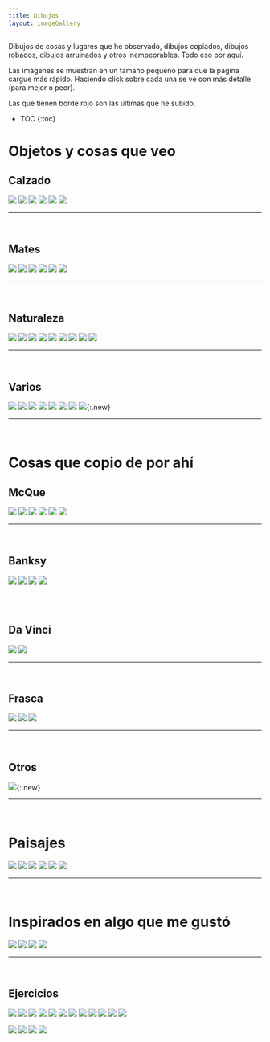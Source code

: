 ```yaml
---
title: Dibujos
layout: imageGallery
---
```


Dibujos de cosas y lugares que he observado, dibujos copiados, dibujos robados, dibujos arruinados y otros inempeorables. Todo eso por aquí.

<div class="notice">
<p>Las imágenes se muestran en un tamaño pequeño para que la página cargue más rápido. Haciendo click sobre cada una se ve con más detalle (para mejor o peor).</p>
<p>Las que tienen borde rojo son las últimas que he subido.</p>
</div>

* TOC
{:toc}

# Objetos y cosas que veo

## Calzado
[![](objeto_zapatoViejo_thumb.jpeg)](objeto_zapatoViejo.jpeg)
[![](objeto_zapato_thumb.jpeg)]()
[![](objeto_zapatilla3_thumb.jpeg)](objeto_zapatilla3.jpeg)
[![](objeto_zapatilla2_thumb.jpeg)]()
[![](objeto_zapatilla_thumb.jpeg)](objeto_zapatilla.jpeg)
[![](objeto_cajaYzapato_thumb.jpeg)]()
<br>
<hr/>
<br>

## Mates
[![](objeto_mateYbombilla_thumb.jpeg)](objeto_mateYbombilla.jpeg)
[![](objeto_mates_thumb.jpeg)](objeto_mates.jpeg)
[![](objeto_mate_thumb.jpeg)]()
[![](objeto_varios_thumb.jpeg)](objeto_varios.jpeg)
[![](objeto_kalimba2_thumb.jpeg)](objeto_kalimba2.jpeg)
[![](objeto_kalimba_thumb.jpeg)](objeto_kalimba.jpeg)
<br>
<hr/>
<br>

## Naturaleza
[![](objeto_tronco_thumb.jpeg)](objeto_tronco.jpeg)
[![](objeto_pasionaria_thumb.jpeg)](objeto_pasionaria.jpeg)
[![](objeto_dienteleon_thumb.jpeg)](objeto_dienteleon.jpeg)
[![](objeto_caracol_thumb.jpeg)](objeto_caracol.jpeg)
[![](objeto_calabaza_thumb.jpeg)](objeto_calabaza.jpeg)
[![](planta_nolina_thumb.jpeg)](planta_nolina.jpeg)
[![](planta_cactus_thumb.jpeg)](planta_cactus.jpeg)
[![](planta_brote_thumb.jpeg)](planta_brote.jpeg)
[![](foto_gatito_thumb.jpeg)](foto_gatito.jpeg)
<br>
<hr/>
<br>

## Varios
[![](objeto_taza_thumb.jpeg)](objeto_taza.jpeg)
[![](objeto_sofa_thumb.jpeg)](objeto_sofa.jpeg)
[![](objeto_regadera_thumb.jpeg)](objeto_regadera.jpeg)
[![](objeto_lampara_thumb.jpeg)](objeto_lampara.jpeg)
[![](objeto_jarra_thumb.jpeg)](objeto_jarra.jpeg)
[![](objeto_frasco_thumb.jpeg)](objeto_frasco.jpeg)
[![](objeto_bacha_thumb.jpeg)]()
[![](objeto_guitarra_thumb.jpeg)](objeto_guitarra.jpeg){:.new}
<br>
<hr/>
<br>


# Cosas que copio de por ahí

## McQue
[![](varios_mcque6_thumb.jpeg)](varios_mcque6.jpeg)
[![](varios_mcque5_thumb.jpeg)](varios_mcque5.jpeg)
[![](varios_mcque4_thumb.jpeg)](varios_mcque4.jpeg)
[![](varios_mcque3_thumb.jpeg)](varios_mcque3.jpeg)
[![](varios_mcque2_thumb.jpeg)](varios_mcque2.jpeg)
[![](varios_mcque1_thumb.jpeg)](varios_mcque1.jpeg)
<br>
<hr/>
<br>

## Banksy
[![](varios_lanzayerba_thumb.jpeg)](varios_lanzayerba.jpeg)
[![](varios_celular_thumb.jpeg)](varios_celular.jpeg)
[![](varios_carrito_thumb.jpeg)](varios_carrito.jpeg)
[![](foto_globo_thumb.jpeg)](foto_globo.jpeg)
<br>
<hr/>
<br>

## Da Vinci
[![](foto_embrion2_thumb.jpeg)](foto_embrion2.jpeg)
[![](foto_embrion_thumb.jpeg)](foto_embrion.jpeg)
<br>
<hr/>
<br>

## Frasca
[![](paisaje_frasca3_thumb.jpeg)](paisaje_frasca3.jpeg)
[![](paisaje_frasca2_thumb.jpeg)](paisaje_frasca2.jpeg)
[![](paisaje_frasca1_thumb.jpeg)](paisaje_frasca1.jpeg)
<br>
<hr/>
<br>

## Otros
[![](varios_gatoTosiendo_thumb.jpeg)](varios_gatoTosiendo.jpeg){:.new}
<br>
<hr/>
<br>

# Paisajes
[![](paisaje_varios_thumb.jpeg)](paisaje_varios.jpeg)
[![](paisaje_templo2_thumb.jpeg)](paisaje_templo2.jpeg)
[![](paisaje_templo_thumb.jpeg)](paisaje_templo.jpeg)
[![](paisaje_puente_thumb.jpeg)](paisaje_puente.jpeg)
[![](paisaje_galpon_thumb.jpeg)](paisaje_galpon.jpeg)
[![](paisaje_casaYEscalera_thumb.jpeg)](paisaje_casaYEscalera.jpeg)
<br>
<hr/>
<br>

# Inspirados en algo que me gustó
[![](varios_panadero_thumb.jpeg)](varios_panadero.jpeg)
[![](varios_hospital_thumb.jpeg)](varios_hospital.jpeg)
[![](varios_guitarra_thumb.jpeg)](varios_guitarra.jpeg)
[![](varios_dott_thumb.jpeg)](varios_dott.jpeg)
<br>
<hr/>
<br>

## Ejercicios
[![](foto_puerta_thumb.jpeg)](foto_puerta.jpeg)
[![](foto_pava_thumb.jpeg)](foto_pava.jpeg)
[![](foto_garbanzos_thumb.jpeg)](foto_garbanzos.jpeg)
[![](foto_gallo_thumb.jpg)](foto_gallo.jpg)
[![](foto_bolso_thumb.jpg)](foto_bolso.jpg)
[![](foto_rosa2_thumb.jpeg)](foto_rosa2.jpeg)
[![](foto_rosa_thumb.jpeg)](foto_rosa.jpeg)
[![](foto_orquideas_thumb.jpeg)](foto_orquideas.jpeg)
[![](foto_margaritas_thumb.jpeg)](foto_margaritas.jpeg)
[![](foto_hongos_thumb.jpeg)](foto_hongos.jpeg)
[![](foto_tintero_thumb.jpeg)](foto_tintero.jpeg)
[![](foto_doblePagina_thumb.jpeg)](foto_doblePagina.jpeg)

[![](ejercicio_textura_thumb.jpeg)](ejercicio_textura.jpeg)
[![](ejercicio_morron_thumb.jpeg)](ejercicio_morron.jpeg)
[![](ejercicio_caballo_thumb.jpeg)](ejercicio_caballo.jpeg)
[![](textura_varios_thumb.jpeg)](textura_varios.jpeg)
